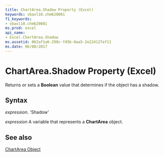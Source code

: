 ```yaml
---
title: ChartArea.Shadow Property (Excel)
keywords: vbaxl10.chm620081
f1_keywords:
- vbaxl10.chm620081
ms.prod: excel
api_name:
- Excel.ChartArea.Shadow
ms.assetid: 062af1a6-298c-fd5b-0aa5-2e224127ef11
ms.date: 06/08/2017
---
```



# ChartArea.Shadow Property (Excel)

Returns or sets a  **Boolean** value that determines if the object has a shadow.


## Syntax

 _expression_. 'Shadow'

 _expression_ A variable that represents a **ChartArea** object.


## See also


[ChartArea Object](Excel.ChartArea(objec).md)

